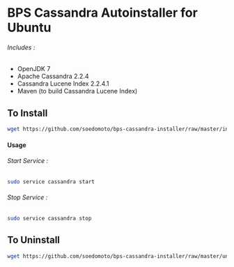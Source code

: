 # BPS Cassandra Autoinstaller for Ubuntu

###### Includes : 
* OpenJDK 7
* Apache Cassandra 2.2.4
* Cassandra Lucene Index 2.2.4.1
* Maven (to build Cassandra Lucene Index)

## To Install
```sh
wget https://github.com/soedomoto/bps-cassandra-installer/raw/master/install.sh | sudo bash
```

#### Usage
###### Start Service :
```sh
sudo service cassandra start
```

###### Stop Service :
```sh
sudo service cassandra stop
```

## To Uninstall
```sh
wget https://github.com/soedomoto/bps-cassandra-installer/raw/master/uninstall.sh | sudo bash
```
